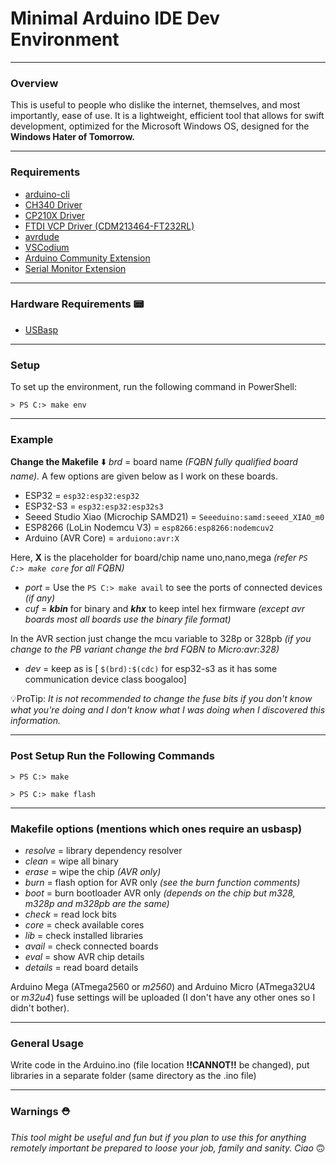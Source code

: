 # Minimal Arduino IDE Dev Environment

---

### Overview
This is useful to people who dislike the internet, themselves, and most importantly, ease of use. It is a lightweight, efficient tool that allows for swift development, optimized for the Microsoft Windows OS, designed for the **Windows Hater of Tomorrow.**

---

### Requirements
- [arduino-cli](https://github.com/arduino/arduino-cli/releases)
- [CH340 Driver](https://www.wch-ic.com/download/CH341SER_EXE.html)
- [CP210X Driver](https://www.silabs.com/developer-tools/usb-to-uart-bridge-vcp-drivers)
- [FTDI VCP Driver (CDM213464-FT232RL)](https://ftdichip.com/drivers/vcp-drivers/)
- [avrdude](https://github.com/avrdudes/avrdude)
- [VSCodium](https://github.com/VSCodium/vscodium)
- [Arduino Community Extension](https://marketplace.visualstudio.com/items?itemName=vscode-arduino.vscode-arduino-community)
- [Serial Monitor Extension](https://marketplace.visualstudio.com/items?itemName=ms-vscode.vscode-serial-monitor)

---

### Hardware Requirements 📟
- [USBasp](https://www.electronics.com.bd/usbasp-avr-programmer-parts-ic-module-sensor-arduino-transistor-resistor-capacitor-robotics-project-electronics-bangladesh?route=product/product&search=usbasp&category_id=0)
---
### Setup
To set up the environment, run the following command in PowerShell:

```> PS C:> make env```

---

### Example

**Change the Makefile** ⬇️
 _brd_ = board name *(FQBN fully qualified board name).* A few options are given below as I work on these boards.
- ESP32 = ```esp32:esp32:esp32```
- ESP32-S3 = ```esp32:esp32:esp32s3```
- Seeed Studio Xiao (Microchip SAMD21) = ```Seeeduino:samd:seeed_XIAO_m0```
- ESP8266 (LoLin Nodemcu V3) = ```esp8266:esp8266:nodemcuv2```
- Arduino (AVR Core) = ```arduiono:avr:X```

Here, **X** is the placeholder for board/chip name uno,nano,mega _(refer ```PS C:> make core``` for all FQBN)_


- _port_ = Use the ```PS C:> make avail``` to see the ports of connected devices *(if any)*
- _cuf_ = ***kbin*** for binary and ***khx*** to keep intel hex firmware *(except avr boards most all boards use the binary file format)*

In the AVR section just change the mcu variable to 328p or 328pb *(if you change to the PB variant change the brd FQBN to Micro:avr:328)*
- _dev_ = keep as is [ ```$(brd):$(cdc)``` for esp32-s3 as it has some communication device class boogaloo]

💡ProTip: *It is not recommended to change the fuse bits if you don't know what you're doing and I don't know what I was doing when I discovered this information.*

---

### Post Setup Run the Following Commands
```> PS C:> make```

```> PS C:> make flash```

---

### Makefile options (mentions which ones require an usbasp)
- _resolve_ = library dependency resolver
- _clean_ = wipe all binary
- _erase_ = wipe the chip *(AVR only)*
- _burn_ = flash option for AVR only *(see the burn function comments)*
- _boot_ = burn bootloader AVR only *(depends on the chip but m328, m328p and m328pb are the same)*
- _check_ = read lock bits
- _core_ = check available cores
- _lib_ = check installed libraries
- _avail_ = check connected boards
- _eval_ = show AVR chip details
- _details_ = read board details

Arduino Mega (ATmega2560 or _m2560_) and Arduino Micro (ATmega32U4 or _m32u4_) fuse settings will be uploaded (I don't have any other ones so I didn't bother).

---

### General Usage
Write code in the Arduino.ino (file location **!!CANNOT!!** be changed), put libraries in a separate folder (same directory as the .ino file)

---

### Warnings ⛑️
*This tool might be useful and fun but if you plan to use this for anything remotely important be prepared to loose your job, family and sanity. Ciao* 🙃
